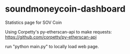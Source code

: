 # soundmoneycoin-dashboard
Statistics page for SOV Coin

Using Corpetty's py-etherscan-api to make requests: https://github.com/corpetty/py-etherscan-api

run "python main.py" to locally load web page.

